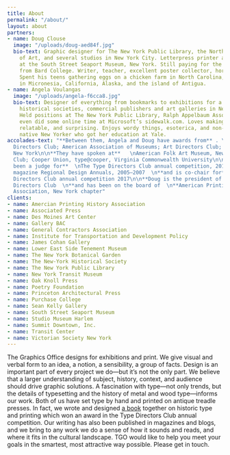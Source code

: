 ```yaml
---
title: About
permalink: "/about/"
layout: about
partners:
- name: Doug Clouse
  image: "/uploads/doug-aed84f.jpg"
  bio-text: Graphic designer for The New York Public Library, the North Carolina Museum
    of Art, and several studios in New York City. Letterpress printer and curator
    at the South Street Seaport Museum, New York. Still paying for the Master’s degree
    from Bard College. Writer, teacher, excellent poster collector, horrible waiter.
    Spent his teens gathering eggs on a chicken farm in North Carolina, after a childhood
    in Micronesia, California, Alaska, and the island of Antigua.
- name: Angela Voulangas
  image: "/uploads/angela-f6cca8.jpg"
  bio-text: Designer of everything from bookmarks to exhibitions for a number of museums,
    historical societies, commercial publishers and art galleries in New York City.
    Held positions at The New York Public Library, Ralph Appelbaum Associates, and
    even did some online time at Microsoft’s sidewalk.com. Loves making history immediate,
    relatable, and surprising. Enjoys wordy things, esoterica, and non-fiction. A
    native New Yorker who got her education at Yale.
accolades-text: "**Between them, Angela and Doug have awards from** . \nAIGA; Type
  Directors Club; American Association of Museums; Art Directors Club; Victorian Society
  New York\n\n**They have spoken at**   \nAmerican Folk Art Museum, New York; Grolier
  Club; Cooper Union, type@cooper, Virginia Commonwealth University\n\n**Angela has
  been a judge for**  \nThe Type Directors Club annual competition, 2011 and _Print_
  magazine Regional Design Annuals, 2005–2007  \n**and is co-chair for**  \nThe Type
  Directors Club annual competition 2017\n\n**Doug is the president of  \n**The Type
  Directors Club  \n**and has been on the board of  \n**American Printing History
  Association, New York chapter"
clients:
- name: Amercian Printing History Association
- name: Associated Press
- name: Des Moines Art Center
- name: Gallery BAC
- name: General Contractors Association
- name: Institute for Transportation and Development Policy
- name: James Cohan Gallery
- name: Lower East Side Tenement Museum
- name: The New York Botanical Garden
- name: The New-York Historical Society
- name: The New York Public Library
- name: New York Transit Museum
- name: Oak Knoll Press
- name: Poetry Foundation
- name: Princeton Architectural Press
- name: Purchase College
- name: Sean Kelly Gallery
- name: South Street Seaport Museum
- name: Studio Museum Harlem
- name: Summit Downtown, Inc.
- name: Transit Center
- name: Victorian Society New York
---
```


The Graphics Office designs for exhibitions and print. We give visual and verbal form to an idea, a notion, a sensibility, a group of facts. Design is an important part of every project we do—but it’s not the only part. We believe that a larger understanding of subject, history, context, and audience should drive graphic solutions. A fascination with type—not only trends, but the details of typesetting and the history of metal and wood type—informs our work. Both of us have set type by hand and printed on antique treadle presses. In fact, we wrote and designed [a book](http://thegraphicsoffice.com/the-handy-book-of-artistic-printing/ "THE HANDY BOOK OF ARTISTIC PRINTING") together on historic type and printing which won an award in the Type Directors Club annual competition. Our writing has also been published in magazines and blogs, and we bring to any work we do a sense of how it sounds and reads, and where it fits in the cultural landscape. TGO would like to help you meet your goals in the smartest, most attractive way possible. Please get in touch.
